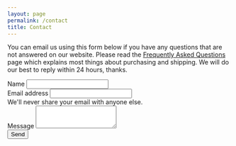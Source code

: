 ```yaml
---
layout: page
permalink: /contact
title: Contact
---
```

You can email us using this form below if you have any questions that are not answered on our website. Please read the [Frequently Asked Questions](/faqs) page which explains most things about purchasing and shipping. We will do our best to reply within 24 hours, thanks.
<!-- form HTML -->
<form action="https://formspree.io/f/mzbqzzod"
  method="POST">
  <div class="mb-3">
  <label for="name" class="form-label">Name</label>
  <input type="text" class="form-control" name="fullname" id="name">
</div>
  <div class="mb-3">
    <label for="Email" class="form-label">Email address</label>
    <input type="email" class="form-control" name="email" id="email" aria-describedby="emailHelp" required>
    <div id="emailHelp" class="form-text">We'll never share your email with anyone else.</div>
  </div>
  	<div class="mb-3">
  <label for="message" class="form-label">Message</label>
  <textarea class="form-control" name="message" id="message" rows="3"></textarea>
	</div>
  <button type="submit" class="btn btn-primary">Send</button>
</form>